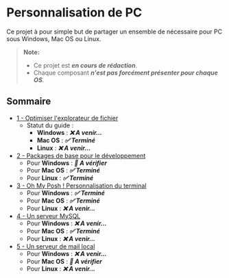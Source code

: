 # Personnalisation de PC

Ce projet à pour simple but de partager un ensemble de nécessaire pour PC sous Windows, Mac OS ou Linux.

> **Note:**
> - Ce projet est _**en cours de rédaction**_.
> - Chaque composant _**n'est pas forcément présenter pour chaque OS**_.

## Sommaire

- [1 - Optimiser l'explorateur de fichier](1_Optimize_the_file_explorer.md)
    - Statut du guide :
        - **Windows** : _**❌ A venir...**_
        - **Mac OS** : _**✅ Terminé**_
        - **Linux** : _**❌ A venir...**_
- [2 - Packages de base pour le développement](2_Packages.md)
    - Pour **Windows** : _**🔄 A vérifier**_
    - Pour **Mac OS** : _**✅ Terminé**_
    - Pour **Linux** : _**✅ Terminé**_
- [3 - Oh My Posh ! Personnalisation du terminal](3_Oh_My_Posh.md)
    - Pour **Windows** :  _**✅ Terminé**_
    - Pour **Mac OS** : _**✅ Terminé**_
    - Pour **Linux** : _**❌ A venir...**_
- [4 - Un serveur MySQL](4_MySQL_Server.md)
    - Pour **Windows** : _**❌ A venir...**_
    - Pour **Mac OS** : _**✅ Terminé**_
    - Pour **Linux** : _**❌ A venir...**_
- [5 - Un serveur de mail local](5_Mail_Server.md)
    - Pour **Windows** : _**❌ A venir...**_
    - Pour **Mac OS** : _**🔄 A vérifier**_
    - Pour **Linux** : _**❌ A venir...**_
